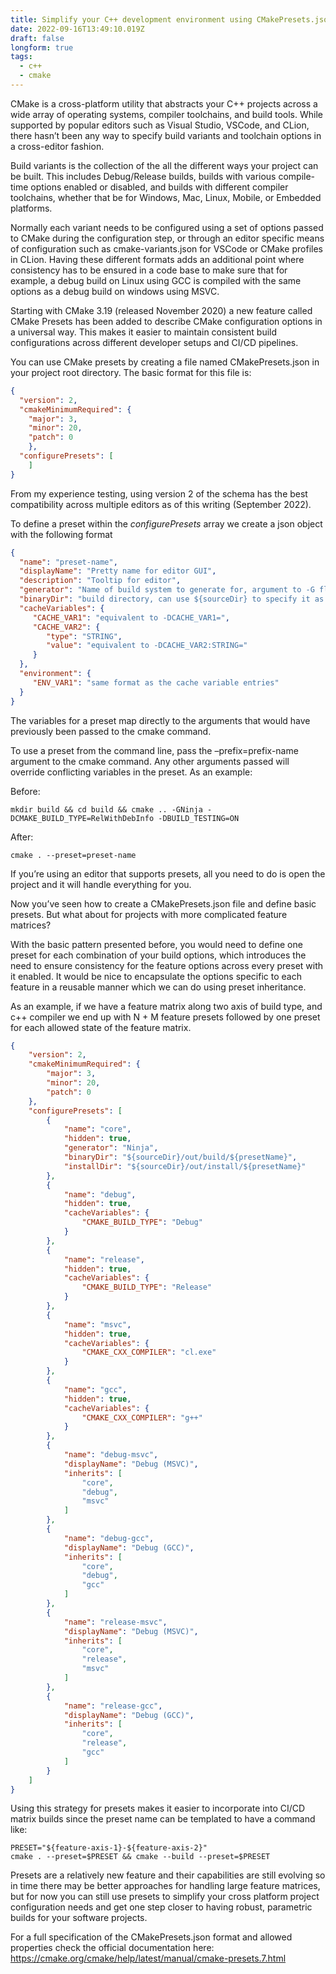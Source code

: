 ```yaml
---
title: Simplify your C++ development environment using CMakePresets.json
date: 2022-09-16T13:49:10.019Z
draft: false
longform: true
tags:
  - c++
  - cmake
---
```

CMake is a cross-platform utility that abstracts your C++ projects across a wide array of operating systems, compiler toolchains, and build tools. While supported by popular editors such as Visual Studio, VSCode, and CLion, there hasn’t been any way to specify build variants and toolchain options in a cross-editor fashion.

Build variants is the  collection of the all the different ways your project can be built. This includes Debug/Release builds, builds with various compile-time options enabled or disabled, and builds with different compiler toolchains, whether that be for Windows, Mac, Linux, Mobile, or Embedded platforms.

Normally each variant needs to be configured using a set of options passed to CMake during the configuration step, or through an editor specific means of configuration such as cmake-variants.json for VSCode or CMake profiles in CLion. Having these different formats adds an additional point where consistency has to be ensured in a code base to make sure that for example, a debug build on Linux using GCC is compiled with the same options as a debug build on windows using MSVC.

Starting with CMake 3.19 (released November 2020) a new feature called CMake Presets has been added to describe CMake configuration options in a universal way. This makes it easier to maintain consistent build configurations across different developer setups and CI/CD pipelines.

You can use CMake presets by creating a file named CMakePresets.json in your project root directory. The basic format for this file is:

```json
{
  "version": 2,
  "cmakeMinimumRequired": {
    "major": 3,
    "minor": 20,
    "patch": 0
    },
  "configurePresets": [
    ]
}
```

From my experience testing, using version 2 of the schema has the best compatibility across multiple editors as of this writing (September 2022).

To define a preset within the *configurePresets* array we create a json object with the following format

```json
{
  "name": "preset-name",
  "displayName": "Pretty name for editor GUI",
  "description": "Tooltip for editor",
  "generator": "Name of build system to generate for, argument to -G flag of cmake command",
  "binaryDir": "build directory, can use ${sourceDir} to specify it as relative to project root directory",
  "cacheVariables": {
     "CACHE_VAR1": "equivalent to -DCACHE_VAR1=",
     "CACHE_VAR2": {
        "type": "STRING",
        "value": "equivalent to -DCACHE_VAR2:STRING="
     }
  },
  "environment": {
     "ENV_VAR1": "same format as the cache variable entries"
  }
}  
```

The variables for a preset map directly to the arguments that would have previously been passed to the cmake command.

To use a preset from the command line, pass the –prefix=prefix-name argument to the cmake command. Any other arguments passed will override conflicting variables in the preset. As an example:

Before:

```shell
mkdir build && cd build && cmake .. -GNinja -DCMAKE_BUILD_TYPE=RelWithDebInfo -DBUILD_TESTING=ON
```

A﻿fter:

```shell
cmake . --preset=preset-name
```

If you’re using an editor that supports presets, all you need to do is open the project and it will handle everything for you.

Now you’ve seen how to create a CMakePresets.json file and define basic presets. But what about for projects with more complicated feature matrices?

With the basic pattern presented before, you would need to define one preset for each combination of your build options, which introduces the need to ensure consistency for the feature options across every preset with it enabled. It would be nice to encapsulate the options specific to each feature in a reusable manner which we can do using preset inheritance.

As an example, if we have a feature matrix along two axis of build type, and c++ compiler we end up with N + M feature presets followed by one preset for each allowed state of the feature matrix.

```json
{
    "version": 2,
    "cmakeMinimumRequired": {
        "major": 3,
        "minor": 20,
        "patch": 0
    },
    "configurePresets": [
        {
            "name": "core",
            "hidden": true,
            "generator": "Ninja",
            "binaryDir": "${sourceDir}/out/build/${presetName}",
            "installDir": "${sourceDir}/out/install/${presetName}"
        },
        {
            "name": "debug",
            "hidden": true,
            "cacheVariables": {
                "CMAKE_BUILD_TYPE": "Debug"
            }
        },
        {
            "name": "release",
            "hidden": true,
            "cacheVariables": {
                "CMAKE_BUILD_TYPE": "Release"
            }
        },
        {
            "name": "msvc",
            "hidden": true,
            "cacheVariables": {
                "CMAKE_CXX_COMPILER": "cl.exe"
            }
        },
        {
            "name": "gcc",
            "hidden": true,
            "cacheVariables": {
                "CMAKE_CXX_COMPILER": "g++"
            }
        },
        {
            "name": "debug-msvc",
            "displayName": "Debug (MSVC)",
            "inherits": [
                "core",
                "debug",
                "msvc"
            ]
        },
        {
            "name": "debug-gcc",
            "displayName": "Debug (GCC)",
            "inherits": [
                "core",
                "debug",
                "gcc"
            ]
        },
        {
            "name": "release-msvc",
            "displayName": "Debug (MSVC)",
            "inherits": [
                "core",
                "release",
                "msvc"
            ]
        },
        {
            "name": "release-gcc",
            "displayName": "Debug (GCC)",
            "inherits": [
                "core",
                "release",
                "gcc"
            ]
        }
    ]
}
```

Using this strategy for presets makes it easier to incorporate into CI/CD matrix builds since the preset name can be templated to have a command like:

```shell
PRESET="${feature-axis-1}-${feature-axis-2}"
cmake . --preset=$PRESET && cmake --build --preset=$PRESET
```

Presets are a relatively new feature and their capabilities are still evolving so in time there may be better approaches for handling large feature matrices, but for now you can still use presets to simplify your cross platform project configuration needs and get one step closer to having robust, parametric builds for your software projects.

For a full specification of the CMakePresets.json format and allowed properties check the official documentation here: <https://cmake.org/cmake/help/latest/manual/cmake-presets.7.html>